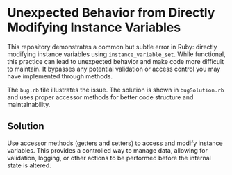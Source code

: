# Unexpected Behavior from Directly Modifying Instance Variables

This repository demonstrates a common but subtle error in Ruby: directly modifying instance variables using `instance_variable_set`. While functional, this practice can lead to unexpected behavior and make code more difficult to maintain.  It bypasses any potential validation or access control you may have implemented through methods.

The `bug.rb` file illustrates the issue.  The solution is shown in `bugSolution.rb` and uses proper accessor methods for better code structure and maintainability.

## Solution

Use accessor methods (getters and setters) to access and modify instance variables. This provides a controlled way to manage data, allowing for validation, logging, or other actions to be performed before the internal state is altered.